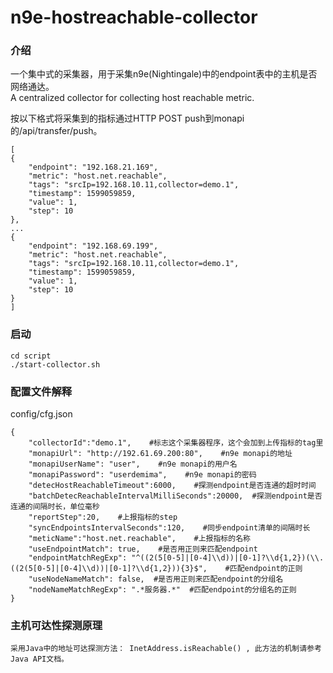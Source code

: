 # n9e-hostreachable-collector
### 介绍
一个集中式的采集器，用于采集n9e(Nightingale)中的endpoint表中的主机是否网络通达。<br/>
A centralized collector for collecting host reachable metric.<br/>

按以下格式将采集到的指标通过HTTP POST push到monapi的/api/transfer/push。
```
[
{
	"endpoint": "192.168.21.169",
	"metric": "host.net.reachable",
	"tags": "srcIp=192.168.10.11,collector=demo.1",
	"timestamp": 1599059859,
	"value": 1,
	"step": 10
},
...
{
	"endpoint": "192.168.69.199",
	"metric": "host.net.reachable",
	"tags": "srcIp=192.168.10.11,collector=demo.1",
	"timestamp": 1599059859,
	"value": 1,
	"step": 10
}
]
```
### 启动
```
cd script
./start-collector.sh
```
### 配置文件解释
config/cfg.json

```
{
	"collectorId":"demo.1",    #标志这个采集器程序，这个会加到上传指标的tag里
	"monapiUrl": "http://192.61.69.200:80",    #n9e monapi的地址
	"monapiUserName": "user",    #n9e monapi的用户名
	"monapiPassword": "userdemima",    #n9e monapi的密码
	"detecHostReachableTimeout":6000,    #探测endpoint是否连通的超时时间
	"batchDetecReachableIntervalMilliSeconds":20000,  #探测endpoint是否连通的间隔时长，单位毫秒
	"reportStep":20,    #上报指标的step
	"syncEndpointsIntervalSeconds":120,    #同步endpoint清单的间隔时长
	"meticName":"host.net.reachable",    #上报指标的名称
	"useEndpointMatch": true,    #是否用正则来匹配endpoint
	"endpointMatchRegExp": "^((2(5[0-5]|[0-4]\\d))|[0-1]?\\d{1,2})(\\.((2(5[0-5]|[0-4]\\d))|[0-1]?\\d{1,2})){3}$",    #匹配endpoint的正则
	"useNodeNameMatch": false,  #是否用正则来匹配endpoint的分组名
	"nodeNameMatchRegExp": ".*服务器.*"  #匹配endpoint的分组名的正则
}

```

### 主机可达性探测原理
```
采用Java中的地址可达探测方法： InetAddress.isReachable() , 此方法的机制请参考Java API文档。
```
